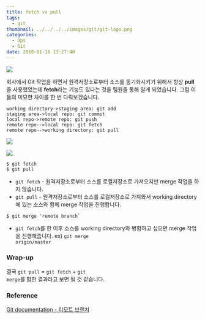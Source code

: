 ```yaml
---
title: fetch vs pull
tags:
  - git
thumbnail: ../../../../images/git/git-logo.png
categories:
  - Ops
  - Git
date: 2018-01-16 13:27:40
---
```




![](../../../../images/git/git-logo.png)

회사에서 Git 작업을 하면서 원격저장소로부터 소스를 동기화시키기 위해서 항상 **pull**을 사용했었는데 **fetch**라는 기능도 있다는 것을 팀원을 통해 알게 되었습니다. 그럼 이 둘의 미묘한 차이를 한 번 다뤄보겠습니다.

``` sequence
working directory->staging area: git add
staging area->local repo: git commit
local repo->remote repo: git push
remote repo-->local repo: git fetch
remote repo-->working directory: git pull
```

![](../../../../images/git/git-fetch-vs-pull-01.png)

![](../../../../images/git/git-fetch-vs-pull-02.png)

``` shell
$ git fetch
$ git pull
```

* <code>git fetch</code> - 원격저장소로부터 소스를 로컬저장소로 가져오지만 merge 작업을 하지 않습니다.
* <code>git pull</code> - 원격저장소로부터 소스를 로컬저장소로 가져와서 working directory에 있는 소스와 함께 merge 작업을 진행합니다.

``` shell
$ git merge 'remote branch`
```
* <code>git fetch</code>를 한 이후 소스를 working directory와 병합하고 싶으면 merge 작업을 진행해줍니다.
ex) <code>git merge origin/master</code>

### Wrap-up

결국 <code>git pull</code> = <code>git fetch</code> + <code>git merge</code>를 합한 결과라고 보면 될 것 같습니다.

### Reference

[Git documentation - 리모트 브랜치](https://git-scm.com/book/ko/v1/Git-%EB%B8%8C%EB%9E%9C%EC%B9%98-%EB%A6%AC%EB%AA%A8%ED%8A%B8-%EB%B8%8C%EB%9E%9C%EC%B9%98)
